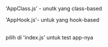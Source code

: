 <p>'AppClass.js' - unutk yang class-based</p>
<p>'AppHook.js'- untuk yang hook-based</p>
</br>
pilih di 'index.js' untuk test app-nya
